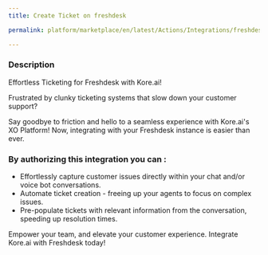 ```yaml
---
title: Create Ticket on freshdesk

permalink: platform/marketplace/en/latest/Actions/Integrations/freshdesk_createATicket

---
```


### Description

Effortless Ticketing for Freshdesk with Kore.ai!

Frustrated by clunky ticketing systems that slow down your customer support?

Say goodbye to friction and hello to a seamless experience with Kore.ai's XO Platform! Now, integrating with your Freshdesk instance is easier than ever.


### By authorizing this integration you can :
- Effortlessly capture customer issues directly within your chat and/or voice bot conversations.
- Automate ticket creation - freeing up your agents to focus on complex issues.
- Pre-populate tickets with relevant information from the conversation, speeding up resolution times.

Empower your team, and elevate your customer experience. Integrate Kore.ai with Freshdesk today!

